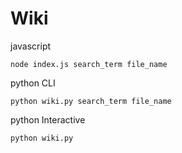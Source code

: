 # Wiki

javascript
```
node index.js search_term file_name
```
python CLI
```
python wiki.py search_term file_name
```
python Interactive
```
python wiki.py
```
